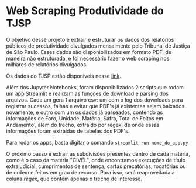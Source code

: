 # Web Scraping Produtividade do TJSP

O objetivo desse projeto é extrair e estruturar os dados dos relatórios públicos de produtividade divulgados mensalmente pelo Tribunal de Justiça de São Paulo. Esses dados são disponibilizados em formato PDF, de maneira não estruturada, e foi necessário fazer o web scraping nos milhares de relatórios divulgados. 

Os dados do TJSP estão disponíveis nesse [link](https://www.tjsp.jus.br/produtividadeweb/).

Além dos Jupyter Notebooks, foram disponibilizados 2 scripts que rodam um app Streamlit e realizam as funções de download e parsing dos arquivos. Cada um gera 1 arquivo csv: um com o log dos downloads para registrar sucessos, falhas e evitar que PDF's já existentes sejam baixados novamente, e outro com um os dados já parseados, contendo as informações de Foro, Unidade, Matéria, Safra, Total de Feitos em Andamento', além do trecho, extraído por regex, de onde essas informações foram extraídas de tabelas dos PDF's.

Para rodar os apps, basta digitar o comando `streamlit run nome_do_app.py`


O próximo passo é extrair as subdivisões presentes dentro de cada matéria, como é o caso da matéria "CIVEL", onde encontramos execuções de título extrajudicial, cumprimentos de sentença, cartas precatórias, rogatórias ou de ordem e feitos em grau de recurso. Para isso, será reaproveitada a coluna *regex*, que contém apenas o trecho de interesse.


